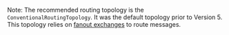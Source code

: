Note: The recommended routing topology is the `ConventionalRoutingTopology`. It was the default topology prior to Version 5. This topology relies on [fanout exchanges](https://www.rabbitmq.com/tutorials/amqp-concepts.html#exchange-fanout) to route messages. 
